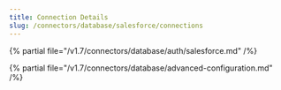 ```yaml
---
title: Connection Details
slug: /connectors/database/salesforce/connections
---
```


{% partial file="/v1.7/connectors/database/auth/salesforce.md" /%}

{% partial file="/v1.7/connectors/database/advanced-configuration.md" /%}